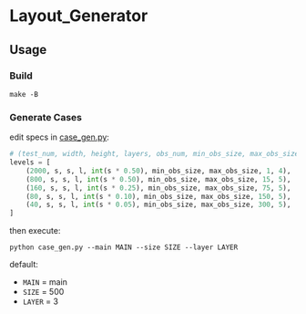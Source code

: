 # Layout_Generator

## Usage

### Build

```shell
make -B
```

### Generate Cases

edit specs in [case_gen.py](./case_gen.py):

```python
# (test_num, width, height, layers, obs_num, min_obs_size, max_obs_size, net_num, pin_num)
levels = [
    (2000, s, s, l, int(s * 0.50), min_obs_size, max_obs_size, 1, 4),  # only level_0 1-net
    (800, s, s, l, int(s * 0.50), min_obs_size, max_obs_size, 15, 5),  # only level_0 1-net
    (160, s, s, l, int(s * 0.25), min_obs_size, max_obs_size, 75, 5),
    (80, s, s, l, int(s * 0.10), min_obs_size, max_obs_size, 150, 5),
    (40, s, s, l, int(s * 0.05), min_obs_size, max_obs_size, 300, 5),
]
```

then execute:

```shell
python case_gen.py --main MAIN --size SIZE --layer LAYER
```

default: 
- `MAIN` = main
- `SIZE` = 500
- `LAYER` = 3
